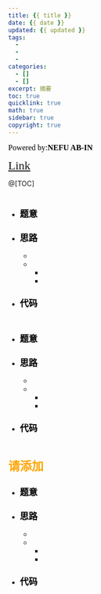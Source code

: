 ```yaml
---
title: {{ title }}
date: {{ date }}
updated: {{ updated }}
tags:
  - 
  - 
  - 
categories:
  - []
  - []
excerpt: 摘要
toc: true
quicklink: true
math: true
sidebar: true
copyright: true
---
```

<font color=#000000	size=3 face=楷体>Powered by:**NEFU AB-IN**</font>

<font color=#FFA500 size=5 face=楷体>[Link]()</font>

@[TOC]

# <font color=#6495ED size=6 ></font>

## <font color=#FFA500 size=5></font>

* ### <font color=#000000 size=4 face=粗体>题意</font>

  

* ### <font color=#000000 size=4 face=粗体>思路</font>

  

  * 
  * * 
    * 

* ### <font color=#000000 size=4 face=粗体>代码</font>

  ```cpp
  
  ```

  

## <font color=#FFA500 size=5></font>

* ### <font color=#000000 size=4 face=粗体>题意</font>

  

* ### <font color=#000000 size=4 face=粗体>思路</font>

  

  * 
  * * 
    * 

* ### <font color=#000000 size=4 face=粗体>代码</font>

  ```cpp
  
  ```

  



## <font color=#FFA500 size=5>请添加</font>

* ### <font color=#000000 size=4 face=粗体>题意</font>

  

* ### <font color=#000000 size=4 face=粗体>思路</font>

  

  * 
  * * 
    * 

* ### <font color=#000000 size=4 face=粗体>代码</font>

  ```cpp
  
  ```

  

